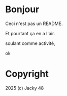 # Bonjour

Ceci n'est pas un README.

Et pourtant ça en a l'air.

soulant comme activité,

ok

# Copyright

2025 (c) Jacky 48
